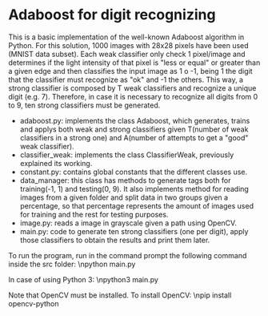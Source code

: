 # Adaboost for digit recognizing
This is a basic implementation of the well-known Adaboost algorithm in Python. 
For this solution, 1000 images with 28x28 pixels have been used (MNIST data subset).
Each weak classifier only check 1 pixel/image and determines if the light intensity of that
pixel is "less or equal" or greater than a given edge and then classifies the input image as
1 o -1, being 1 the digit that the classifier must recognize as "ok" and -1 the others. This way,
a strong classifier is composed by T weak classifiers and recognize a unique digit (e.g. 7).
Therefore, in case it is necessary to recognize all digits from 0 to 9, ten strong classifiers must
be generated.

- adaboost.py: implements the class Adaboost, which generates, trains and applys both weak and strong classifiers
given T(number of weak classifiers in a strong one) and A(number of attempts to get a "good" weak classifier).
- classifier_weak: implements the class ClassifierWeak, previously explained its working.
- constant.py: contains global constants that the different classes use.
- data_manager: this class has methods to generate tags both for training(-1, 1) and testing(0, 9). It also implements
method for reading images from a given folder and split data in two groups given a percentage, so that percentage represents
the amount of images used for training and the rest for testing purposes.
- image.py: reads a image in grayscale given a path using OpenCV.
- main.py: code to generate ten strong classifiers (one per digit), apply those classifiers to obtain the results and print
them later.

To run the program, run in the command prompt the following command inside the src folder:
  \npython main.py
  
In case of using Python 3: 
  \npython3 main.py
  
Note that OpenCV must be installed. To install OpenCV:
  \npip install opencv-python
